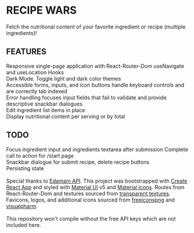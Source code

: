 # RECIPE WARS

Fetch the nutritional content of your favorite ingredient or recipe (multiple ingredients)!

## FEATURES

Responsive single-page application with React-Router-Dom useNavigate and useLocation Hooks \
Dark Mode. Toggle light and dark color themes \
Accessible forms, inputs, and icon buttons handle keyboard controls and are correctly tab indexed \
Error handling focuses input fields that fail to validate and provide descriptive snackbar dialogues \
Edit ingredient list items in place \
Display nutritional content per serving or by total

## TODO

Focus ingredient input and ingredients textarea after submission
Complete call to action for /start page \
Snackbar dialogue for submit recipe, delete recipe buttons \
Persisting state \
\
Special thanks to [Edamam API](https://developer.edamam.com/attribution). This project was bootstrapped with [Create React App](https://github.com/facebook/create-react-app) and styled with [Material UI](https://mui.com/) v5 and [Material Icons](https://mui.com/material-ui/material-icons/). Routes from React-Router-Dom and textures sourced from [transparent textures](https://www.transparenttextures.com/). Favicons, logos, and additional icons sourced from [freeiconspng](https://www.freeiconspng.com/) and [visualpharm](https://www.visualpharm.com/free-icons/). \
\
This repository won't compile without the free API keys which are not included here.
